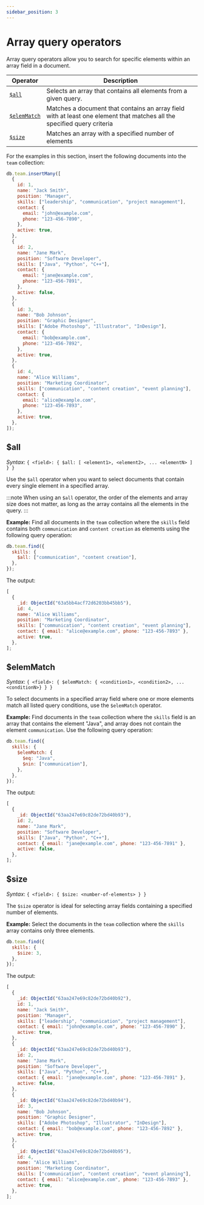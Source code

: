 ```yaml
---
sidebar_position: 3
---
```


# Array query operators

Array query operators allow you to search for specific elements within an array field in a document.

| Operator                   | Description                                                                                                             |
| -------------------------- | ----------------------------------------------------------------------------------------------------------------------- |
| [`$all`](#all)             | Selects an array that contains all elements from a given query.                                                         |
| [`$elemMatch`](#elemmatch) | Matches a document that contains an array field with at least one element that matches all the specified query criteria |
| [`$size`](#size)           | Matches an array with a specified number of elements                                                                    |

For the examples in this section, insert the following documents into the `team` collection:

```js
db.team.insertMany([
  {
    id: 1,
    name: "Jack Smith",
    position: "Manager",
    skills: ["leadership", "communication", "project management"],
    contact: {
      email: "john@example.com",
      phone: "123-456-7890",
    },
    active: true,
  },
  {
    id: 2,
    name: "Jane Mark",
    position: "Software Developer",
    skills: ["Java", "Python", "C++"],
    contact: {
      email: "jane@example.com",
      phone: "123-456-7891",
    },
    active: false,
  },
  {
    id: 3,
    name: "Bob Johnson",
    position: "Graphic Designer",
    skills: ["Adobe Photoshop", "Illustrator", "InDesign"],
    contact: {
      email: "bob@example.com",
      phone: "123-456-7892",
    },
    active: true,
  },
  {
    id: 4,
    name: "Alice Williams",
    position: "Marketing Coordinator",
    skills: ["communication", "content creation", "event planning"],
    contact: {
      email: "alice@example.com",
      phone: "123-456-7893",
    },
    active: true,
  },
]);
```

## $all

_Syntax_: `{ <field>: { $all: [ <element1>, <element2>, ... <elementN> ] } }`

Use the `$all` operator when you want to select documents that contain every single element in a specified array.

:::note
When using an `$all` operator, the order of the elements and array size does not matter, as long as the array contains all the elements in the query.
:::

**Example:** Find all documents in the `team` collection where the `skills` field contains both `communication` and `content creation` as elements using the following query operation:

```js
db.team.find({
  skills: {
    $all: ["communication", "content creation"],
  },
});
```

The output:

```js
[
  {
    _id: ObjectId("63a5bb4acf72d6203bb45bb5"),
    id: 4,
    name: "Alice Williams",
    position: "Marketing Coordinator",
    skills: ["communication", "content creation", "event planning"],
    contact: { email: "alice@example.com", phone: "123-456-7893" },
    active: true,
  },
];
```

## $elemMatch

_Syntax_: `{ <field>: { $elemMatch: { <condition1>, <condition2>, ... <conditionN>} } }`

To select documents in a specified array field where one or more elements match all listed query conditions, use the `$elemMatch` operator.

**Example:** Find documents in the `team` collection where the `skills` field is an array that contains the element "Java", and array does not contain the element `communication`.
Use the following query operation:

```js
db.team.find({
  skills: {
    $elemMatch: {
      $eq: "Java",
      $nin: ["communication"],
    },
  },
});
```

The output:

```js
[
  {
    _id: ObjectId("63aa247e69c82de72bd40b93"),
    id: 2,
    name: "Jane Mark",
    position: "Software Developer",
    skills: ["Java", "Python", "C++"],
    contact: { email: "jane@example.com", phone: "123-456-7891" },
    active: false,
  },
];
```

## $size

_Syntax_: `{ <field>: { $size: <number-of-elements> } }`

The `$size` operator is ideal for selecting array fields containing a specified number of elements.

**Example:** Select the documents in the `team` collection where the `skills` array contains only three elements.

```js
db.team.find({
  skills: {
    $size: 3,
  },
});
```

The output:

```js
[
  {
    _id: ObjectId("63aa247e69c82de72bd40b92"),
    id: 1,
    name: "Jack Smith",
    position: "Manager",
    skills: ["leadership", "communication", "project management"],
    contact: { email: "john@example.com", phone: "123-456-7890" },
    active: true,
  },
  {
    _id: ObjectId("63aa247e69c82de72bd40b93"),
    id: 2,
    name: "Jane Mark",
    position: "Software Developer",
    skills: ["Java", "Python", "C++"],
    contact: { email: "jane@example.com", phone: "123-456-7891" },
    active: false,
  },
  {
    _id: ObjectId("63aa247e69c82de72bd40b94"),
    id: 3,
    name: "Bob Johnson",
    position: "Graphic Designer",
    skills: ["Adobe Photoshop", "Illustrator", "InDesign"],
    contact: { email: "bob@example.com", phone: "123-456-7892" },
    active: true,
  },
  {
    _id: ObjectId("63aa247e69c82de72bd40b95"),
    id: 4,
    name: "Alice Williams",
    position: "Marketing Coordinator",
    skills: ["communication", "content creation", "event planning"],
    contact: { email: "alice@example.com", phone: "123-456-7893" },
    active: true,
  },
];
```
